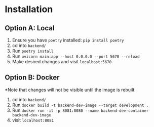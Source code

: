 # Installation

## Option A: Local

1. Ensure you have `poetry` installed: `pip install poetry`
2. cd into `backend/`
3. Run `poetry install`
4. Run `uvicorn main:app --host 0.0.0.0 --port 5670 --reload`
5. Make desired changes and visit `localhost:5670`

## Option B: Docker

*Note that changes will not be visible until the image is rebuilt

1. cd into `backend/`
2. Run `docker build -t backend-dev-image --target development .`
3. Run `docker run -it -p 8081:8080 --name backend-dev-container backend-dev-image`
4. visit `localhost:8081`
